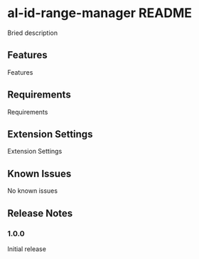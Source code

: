# al-id-range-manager README

Bried description

## Features

Features

## Requirements

Requirements

## Extension Settings

Extension Settings

## Known Issues

No known issues

## Release Notes

### 1.0.0

Initial release
